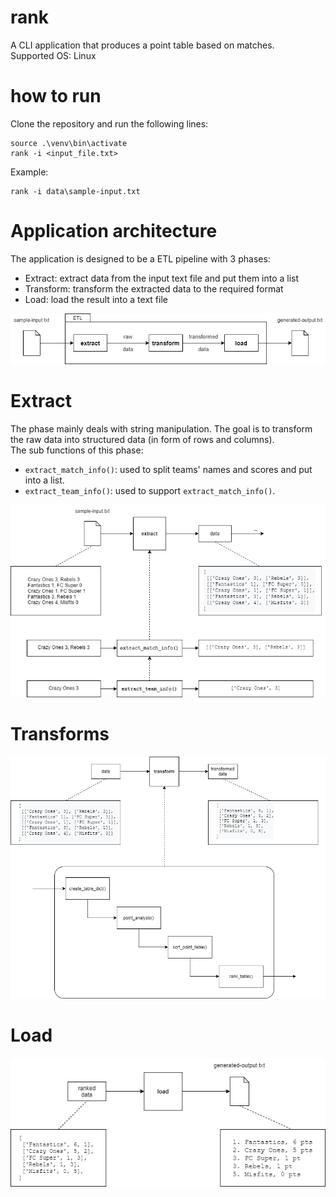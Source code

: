 # rank
A CLI application that produces a point table based on matches.  
Supported OS: Linux  

# how to run
Clone the repository and run the following lines: 
```
source .\venv\bin\activate
rank -i <input_file.txt>
```
Example:  
```
rank -i data\sample-input.txt  
```

# Application architecture  
The application is designed to be a ETL pipeline with 3 phases:
* Extract: extract data from the input text file and put them into a list  
* Transform: transform the extracted data to the required format  
* Load: load the result into a text file  

<p align="center">
  <img src="https://github.com/m4tice/rank/blob/main/assets/rank_structure.png" width="700">
</p>

# Extract  
The phase mainly deals with string manipulation. The goal is to transform the raw data into structured data (in form of rows and columns).  
The sub functions of this phase:
* ```extract_match_info()```: used to split teams' names and scores and put into a list.  
* ```extract_team_info()```:  used to support ```extract_match_info()```.  

<p align="center">
  <img src="https://github.com/m4tice/rank/blob/main/assets/extract.png" width="700">
</p>

# Transforms  
<p align="center">
  <img src="https://github.com/m4tice/rank/blob/main/assets/transform.png" width="700">
</p>

# Load  
<p align="center">
  <img src="https://github.com/m4tice/rank/blob/main/assets/load.png" width="700">
</p>
